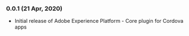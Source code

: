 ### 0.0.1 (21 Apr, 2020)
- Initial release of Adobe Experience Platform - Core plugin for Cordova apps
